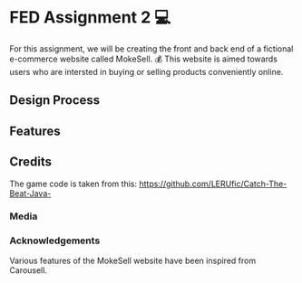 # FED Assignment 2 💻
For this assignment, we will be creating the front and back end of a fictional e-commerce website called MokeSell. 💰
This website is aimed towards users who are intersted in buying or selling products conveniently online.
## Design Process 
## Features 
## Credits 
The game code is taken from this: https://github.com/LERUfic/Catch-The-Beat-Java-
### Media 
### Acknowledgements
Various features of the MokeSell website have been inspired from Carousell.
